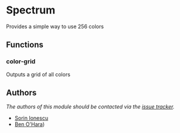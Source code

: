 Spectrum
========

Provides a simple way to use 256 colors

Functions
---------

### color-grid
Outputs a grid of all colors

Authors
-------

*The authors of this module should be contacted via the [issue tracker][1].*

  - [Sorin Ionescu](https://github.com/sorin-ionescu)
  - [Ben O'Hara](https://github.com/benohara))

[1]: https://github.com/dotzsh/dotzsh/issues


